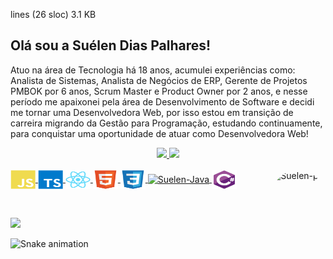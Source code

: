 
<!--
**suelendp/suelendp** is a ✨ _special_ ✨ repository because its `README.md` (this file) appears on your GitHub profile.

Here are some ideas to get you started:

- 🔭 I’m currently working on ...
- 🌱 I’m currently learning ...
- 👯 I’m looking to collaborate on ...
- 🤔 I’m looking for help with ...
- 💬 Ask me about ...
- 📫 How to reach me: ...
- 😄 Pronouns: ...
- ⚡ Fun fact: ...
-->
 lines (26 sloc)  3.1 KB

## Olá sou a Suélen Dias Palhares!
Atuo na área de Tecnologia há 18 anos, acumulei experiências como: Analista de Sistemas, Analista de Negócios de ERP, Gerente de Projetos PMBOK por 6 anos, Scrum Master e Product Owner por 2 anos, e nesse período me apaixonei pela área de Desenvolvimento de Software e decidi me tornar uma Desenvolvedora Web, por isso estou em transição de carreira migrando da Gestão para Programação, estudando continuamente, para conquistar uma oportunidade de atuar como Desenvolvedora Web!
<div align="center">
  <a href="https://github.com/suelendp">
  <img height="180em" src="https://github-readme-stats-git-masterrstaa-rickstaa.vercel.app/api?username=suelendp&show_icons=true&theme=dracula&include_all_commits=true&count_private=true"/>
  <img height="180em" src="https://github-readme-stats-git-masterrstaa-rickstaa.vercel.app/api/top-langs/?username=suelendp&layout=compact&langs_count=8&theme=dracula"/>
</div>
<div style="display: inline_block"><br>
  <img align="center" alt="Suelen-Js" height="30" width="40" src="https://raw.githubusercontent.com/devicons/devicon/master/icons/javascript/javascript-plain.svg">
  <img align="center" alt="Suelen-Ts" height="30" width="40" src="https://raw.githubusercontent.com/devicons/devicon/master/icons/typescript/typescript-plain.svg">
  <img align="center" alt="Suelen-React" height="30" width="40" src="https://raw.githubusercontent.com/devicons/devicon/master/icons/react/react-original.svg">
  <img align="center" alt="Suelen-HTML" height="30" width="40" src="https://raw.githubusercontent.com/devicons/devicon/master/icons/html5/html5-original.svg">
  <img align="center" alt="Suelen-CSS" height="30" width="40" src="https://raw.githubusercontent.com/devicons/devicon/master/icons/css3/css3-original.svg">
  <img align="center" alt="Suelen-Java" height="30" width="40" src="https://cdn.jsdelivr.net/gh/devicons/devicon/icons/java/java-original-wordmark.svg">
  <img align="center" alt="Suelen-Csharp" height="30" width="40" src="https://raw.githubusercontent.com/devicons/devicon/master/icons/csharp/csharp-original.svg">

  
           
          
  <img align="right" alt="Suelen-pic" height="150" style="border-radius:50px;" src="https://cdn.discordapp.com/attachments/1022849555336798213/1022849743765897216/gif_Suelen.png">
 </div>
 
 ##
 
 <div><br> 
  <a href="https://www.linkedin.com/in/suelen-dias-palhares" target="_blank"><img src="https://img.shields.io/badge/-LinkedIn-%230077B5?style=for-the-badge&logo=linkedin&logoColor=white" target="_blank"></a> 
 
 
 ![Snake animation](https://github.com/suelendp/suelendp/blob/output/github-contribution-grid-snake.svg)
   
</div>
 
  
 
